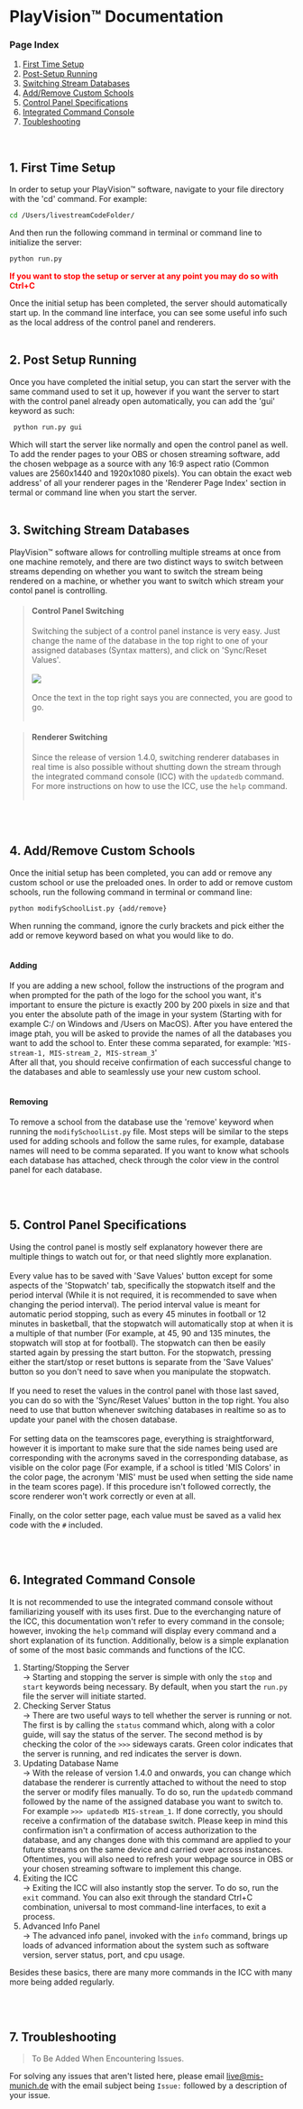 PlayVision™ Documentation
=================

### Page Index
1. [First Time Setup](#1-first-time-setup)
2. [Post-Setup Running](#2-post-setup-running)
3. [Switching Stream Databases](#3-switching-stream-databases)
4. [Add/Remove Custom Schools](#4-addremove-custom-schools)
5. [Control Panel Specifications](#5-control-panel-specifications)
6. [Integrated Command Console](#6-integrated-command-console)
7. [Toubleshooting](#7-troubleshooting)

<br>

## 1. First Time Setup

In order to setup your PlayVision™ software, navigate to your file directory with the 'cd' command. For example:
```sh
cd /Users/livestreamCodeFolder/
```
And then run the following command in terminal or command line to initialize the server:
```sh 
python run.py
```
<font style='color: red; weight: 300px'>**If you want to stop the setup or server at any point you may do so with Ctrl+C**</font>

Once the initial setup has been completed, the server should automatically start up. In the command line interface, you can see some useful info such as the local address of the control panel and renderers.
<br><br>

## 2. Post Setup Running

Once you have completed the initial setup, you can start the server with the same command used to set it up, however if you want the server to start with the control panel already open automatically, you can add the 'gui' keyword as such:
```sh 
 python run.py gui
```
Which will start the server like normally and open the control panel as well. <br>
To add the render pages to your OBS or chosen streaming software, add the chosen webpage as a source with any 16:9 aspect ratio (Common values are 2560x1440 and 1920x1080 pixels). You can obtain the exact web address' of all your renderer pages in the 'Renderer Page Index' section in termal or command line when you start the server.
<br><br>

## 3. Switching Stream Databases

PlayVision™ software allows for controlling multiple streams at once from one machine remotely, and there are two distinct ways to switch between streams depending on whether you want to switch the stream being rendered on a machine, or whether you want to switch which stream your contol panel is controlling. 


>#### Control Panel Switching
>Switching the subject of a control panel instance is very easy. Just change the name of the database in the top right to one of your assigned databases (Syntax matters), and click on 'Sync/Reset Values'. <br><br>
>![](./readme-images/panelSwitching.png)<br><br>
>Once the text in the top right says you are connected, you are good to go.<br><br>

>#### Renderer Switching
>Since the release of version 1.4.0, switching renderer databases in real time is also possible without shutting down the stream through the integrated command console (ICC) with the `updatedb` command. For more instructions on how to use the ICC, use the `help` command.<br><br>

<br><br>

## 4. Add/Remove Custom Schools
Once the initial setup has been completed, you can add or remove any custom school or use the preloaded ones. In order to add or remove custom schools, run the following command in terminal or command line:
```sh
python modifySchoolList.py {add/remove}
```
When running the command, ignore the curly brackets and pick either the add or remove keyword based on what you would like to do.
<br><br>

#### Adding
If you are adding a new school, follow the instructions of the program and when prompted for the path of the logo for the school you want, it's important to ensure the picture is exactly 200 by 200 pixels in size and that you enter the absolute path of the image in your system (Starting with for example C:/ on Windows and /Users on MacOS). After you have entered the image ptah, you will be asked to provide the names of all the databases you want to add the school to. Enter these comma separated, for example:
'`MIS-stream-1, MIS-stream_2, MIS-stream_3`' <br>
After all that, you should receive confirmation of each successful change to the databases and able to seamlessly use your new custom school.
<br><br>

#### Removing
To remove a school from the database use the 'remove' keyword when running the `modifySchoolList.py` file. Most steps will be similar to the steps used for adding schools and follow the same rules, for example, database names will need to be comma separated. If you want to know what schools each database has attached, check through the color view in the control panel for each database.

<br><br>

## 5. Control Panel Specifications
Using the control panel is mostly self explanatory however there are multiple things to watch out for, or that need slightly more explanation. <br><br>
Every value has to be saved with 'Save Values' button except for some aspects of the 'Stopwatch' tab, specifically the stopwatch itself and the period interval (While it is not required, it is recommended to save when changing the period interval). The period interval value is meant for automatic period stopping, such as every 45 minutes in football or 12 minutes in basketball, that the stopwatch will automatically stop at when it is a multiple of that number (For example, at 45, 90 and 135 minutes, the stopwatch will stop at for football). The stopwatch can then be easily started again by pressing the start button. For the stopwatch, pressing either the start/stop or reset buttons is separate from the 'Save Values' button so you don't need to save when you manipulate the stopwatch. <br><br>
If you need to reset the values in the control panel with those last saved, you can do so with the 'Sync/Reset Values' button in the top right. You also need to use that button whenever switching databases in realtime so as to update your panel with the chosen database. <br><br>
For setting data on the teamscores page, everything is straightforward, however it is important to make sure that the side names being used are corresponding with the acronyms saved in the corresponding database, as visible on the color page (For example, if a school is titled 'MIS Colors' in the color page, the acronym 'MIS' must be used when setting the side name in the team scores page). If this procedure isn't followed correctly, the score renderer won't work correctly or even at all. <br><br>
Finally, on the color setter page, each value must be saved as a valid hex code with the `#` included.

<br><br>

## 6. Integrated Command Console
It is not recommended to use the integrated command console without familiarizing youself with its uses first. Due to the everchanging nature of the ICC, this documentation won't refer to every command in the console; however, invoking the `help` command will display every command and a short explanation of its function. Additionally, below is a simple explanation of some of the most basic commands and functions of the ICC.
1. Starting/Stopping the Server <br> -> Starting and stopping the server is simple with only the `stop` and `start` keywords being necessary. By default, when you start the `run.py` file the server will initiate started. 
2. Checking Server Status <br> -> There are two useful ways to tell whether the server is running or not. The first is by calling the `status` command which, along with a color guide, will say the status of the server. The second method is by checking the color of the `>>>` sideways carats. Green color indicates that the server is running, and red indicates the server is down.
3. Updating Database Name <br> -> With the release of version 1.4.0 and onwards, you can change which database the renderer is currently attached to without the need to stop the server or modify files manually. To do so, run the `updatedb` command followed by the name of the assigned database you want to switch to. For example `>>> updatedb MIS-stream_1`. If done correctly, you should receive a confirmation of the database switch. Please keep in mind this confirmation isn't a confirmation of access authorization to the database, and any changes done with this command are applied to your future streams on the same device and carried over across instances. Oftentimes, you will also need to refresh your webpage source in OBS or your chosen streaming software to implement this change.
4. Exiting the ICC <br> -> Exiting the ICC will also instantly stop the server. To do so, run the `exit` command. You can also exit through the standard Ctrl+C combination, universal to most command-line interfaces, to exit a process.
5. Advanced Info Panel <br> -> The advanced info panel, invoked with the `info` command, brings up loads of advanced information about the system such as software version, server status, port, and cpu usage.

Besides these basics, there are many more commands in the ICC with many more being added regularly. <br>

<br><br>

## 7. Troubleshooting
>To Be Added When Encountering Issues. <br>

For solving any issues that aren't listed here, please email live@mis-munich.de with the email subject being `Issue:` followed by a description of your issue.